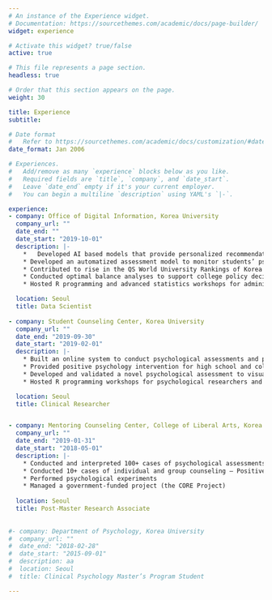 ```yaml
---
# An instance of the Experience widget.
# Documentation: https://sourcethemes.com/academic/docs/page-builder/
widget: experience

# Activate this widget? true/false
active: true

# This file represents a page section.
headless: true

# Order that this section appears on the page.
weight: 30

title: Experience
subtitle:

# Date format
#   Refer to https://sourcethemes.com/academic/docs/customization/#date-format
date_format: Jan 2006

# Experiences.
#   Add/remove as many `experience` blocks below as you like.
#   Required fields are `title`, `company`, and `date_start`.
#   Leave `date_end` empty if it's your current employer.
#   You can begin a multiline `description` using YAML's `|-`.

experience:
- company: Office of Digital Information, Korea University
  company_url: ""
  date_end: ""
  date_start: "2019-10-01"
  description: |-
    *	Developed AI based models that provide personalized recommendations on course/major selection – the first case among universities in South Korea 
    * Developed an automatized assessment model to monitor students’ psychological adaptation
    * Contributed to rise in the QS World University Rankings of Korea University (83rd to 69th) by proposing a strategy based on analysis of reputation data
    * Conducted optimal balance analyses to support college policy decision-making – improving course enrollment policy, calculating the optimal admission ratio of foreign students
    * Hosted R programming and advanced statistics workshops for administrative officers

  location: Seoul
  title: Data Scientist
  
- company: Student Counseling Center, Korea University
  company_url: ""
  date_end: "2019-09-30"
  date_start: "2019-02-01"
  description: |-
    * Built an online system to conduct psychological assessments and provide personalized interpretations
    * Provided positive psychology intervention for high school and college students – created a dashboard application for teachers to visually inspect social networks of the classroom
    * Developed and validated a novel psychological assessment to visualize mental representation of self-image through the reverse correlation method
    * Hosted R programming workshops for psychological researchers and counselors

  location: Seoul
  title: Clinical Researcher


- company: Mentoring Counseling Center, College of Liberal Arts, Korea University
  company_url: ""
  date_end: "2019-01-31"
  date_start: "2018-05-01"
  description: |-
    * Conducted and interpreted 100+ cases of psychological assessments – they include MMPI, the Rorschach Inkblot Test, Defense Mechanism Interview, Career Aptitude Assessment. 
    * Conducted 10+ cases of individual and group counseling – Positive psychology-based program (Mental-Fitness Program)
    * Performed psychological experiments
    * Managed a government-funded project (the CORE Project)
  
  location: Seoul
  title: Post-Master Research Associate  
  
  
#- company: Department of Psychology, Korea University
#  company_url: ""
#  date_end: "2018-02-28"
#  date_start: "2015-09-01"
#  description: aa
#  location: Seoul
#  title: Clinical Psychology Master’s Program Student

---
```

